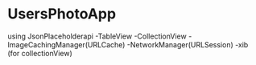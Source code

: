 # UsersPhotoApp
using JsonPlaceholderapi 
-TableView
-CollectionView
-ImageCachingManager(URLCache)
-NetworkManager(URLSession)
-xib (for collectionView)
